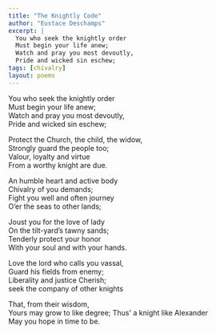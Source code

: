 ```yaml
---
title: "The Knightly Code"
author: "Eustace Deschamps"
excerpt: |
  You who seek the knightly order  
  Must begin your life anew;  
  Watch and pray you most devoutly,  
  Pride and wicked sin eschew;  
tags: [chivalry]
layout: poems
---
```


You who seek the knightly order  
Must begin your life anew;  
Watch and pray you most devoutly,  
Pride and wicked sin eschew;  

Protect the Church, the child, the widow,  
Strongly guard the people too;  
Valour, loyalty and virtue  
From a worthy knight are due.  

An humble heart and active body  
Chivalry of you demands;  
Fight you well and often journey  
O’er the seas to other lands;  

Joust you for the love of lady  
On the tilt-yard’s tawny sands;  
Tenderly protect your honor  
With your soul and with your hands.  

Love the lord who calls you vassal,   
Guard his fields from enemy;   
Liberality and justice Cherish;  
seek the company of other knights  

That, from their wisdom,  
Yours may grow to like degree; 
Thus' a knight like Alexander  
May you hope in time to be.  
